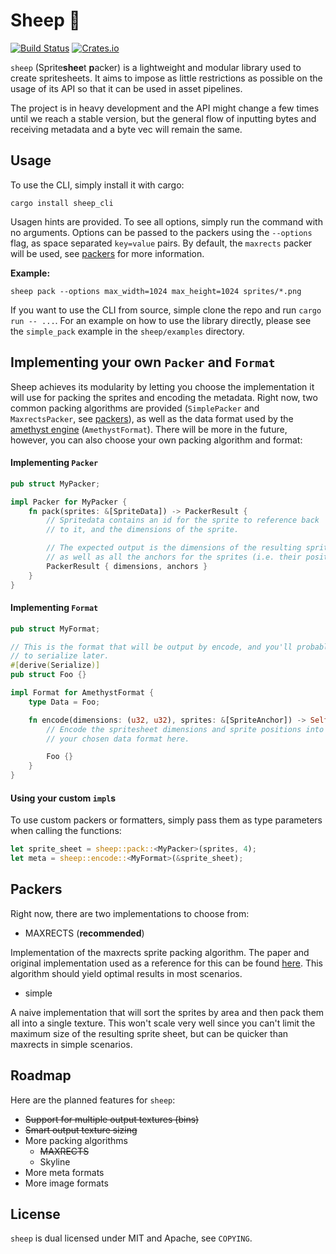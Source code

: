 # Sheep 🐑

[![Build Status](https://travis-ci.org/amethyst/sheep.svg?branch=master)](https://travis-ci.org/amethyst/sheep)
[![Crates.io](https://img.shields.io/crates/v/sheep)](https://crates.io/crates/sheep)

`sheep` (Sprite**shee**t **p**acker) is a lightweight and modular library used to create spritesheets. It aims to impose as little restrictions as possible on the usage of its API so that it can be used in asset pipelines.

The project is in heavy development and the API might change a few times until we reach a stable version, but the general flow of inputting bytes and receiving metadata and a byte vec will remain the same.

## Usage

To use the CLI, simply install it with cargo:

```
cargo install sheep_cli
```

Usagen hints are provided. To see all options, simply run the command with no arguments. Options can be passed to the packers using the `--options` flag, as space separated `key=value` pairs.
By default, the `maxrects` packer will be used, see [packers](#Packers) for more information.

**Example:**

```
sheep pack --options max_width=1024 max_height=1024 sprites/*.png
```

If you want to use the CLI from source, simple clone the repo and run `cargo run -- ...`. For an example on how to use the library directly, please see the `simple_pack` example in the `sheep/examples` directory.

## Implementing your own `Packer` and `Format`

Sheep achieves its modularity by letting you choose the implementation it will use for packing the sprites and encoding the metadata. Right now, two common packing algorithms are provided (`SimplePacker` and `MaxrectsPacker`, see [packers](#Packers)), as well as the data format used by the [amethyst engine](https://github.com/amethyst/amethyst) (`AmethystFormat`). There will be more in the future, however, you can also choose your own packing algorithm and format:

#### Implementing `Packer`

```rust
pub struct MyPacker;

impl Packer for MyPacker {
    fn pack(sprites: &[SpriteData]) -> PackerResult {
        // Spritedata contains an id for the sprite to reference back
        // to it, and the dimensions of the sprite.

        // The expected output is the dimensions of the resulting spritesheet,
        // as well as all the anchors for the sprites (i.e. their positions).
        PackerResult { dimensions, anchors }
    }
}
```

#### Implementing `Format`

```rust
pub struct MyFormat;

// This is the format that will be output by encode, and you'll probably want
// to serialize later.
#[derive(Serialize)]
pub struct Foo {}

impl Format for AmethystFormat {
    type Data = Foo;

    fn encode(dimensions: (u32, u32), sprites: &[SpriteAnchor]) -> Self::Data {
        // Encode the spritesheet dimensions and sprite positions into
        // your chosen data format here.

        Foo {}
    }
}
```

#### Using your custom `impl`s

To use custom packers or formatters, simply pass them as type parameters when calling the functions:

```rust
let sprite_sheet = sheep::pack::<MyPacker>(sprites, 4);
let meta = sheep::encode::<MyFormat>(&sprite_sheet);
```

## Packers

Right now, there are two implementations to choose from:

- MAXRECTS (**recommended**)

Implementation of the maxrects sprite packing algorithm. The paper and original implementation used as a reference for this can be found [here](https://github.com/juj/RectangleBinPack). This algorithm should yield optimal results in most scenarios.

- simple

A naive implementation that will sort the sprites by area and then pack them all into a single texture. This won't scale very well since you can't limit the maximum size of the resulting sprite sheet, but can be quicker than maxrects in simple scenarios.

## Roadmap

Here are the planned features for `sheep`:

- ~~Support for multiple output textures (bins)~~
- ~~Smart output texture sizing~~
- More packing algorithms
  - ~~MAXRECTS~~
  - Skyline
- More meta formats
- More image formats

## License

`sheep` is dual licensed under MIT and Apache, see `COPYING`.
